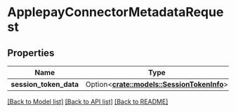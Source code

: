 # ApplepayConnectorMetadataRequest

## Properties

Name | Type | Description | Notes
------------ | ------------- | ------------- | -------------
**session_token_data** | Option<[**crate::models::SessionTokenInfo**](SessionTokenInfo.md)> |  | [optional]

[[Back to Model list]](../README.md#documentation-for-models) [[Back to API list]](../README.md#documentation-for-api-endpoints) [[Back to README]](../README.md)


